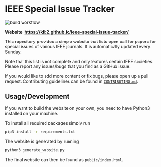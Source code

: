 # IEEE Special Issue Tracker

![build workflow](https://github.com/klb2/ieee-special-issue-tracker/actions/workflows/pages.yml/badge.svg)

**Website: https://klb2.github.io/ieee-special-issue-tracker/**

This repository provides a simple website that lists open call for papers for
special issues of various IEEE journals.
It is automatically updated every Sunday.

Note that this list is not complete and only features certain IEEE societies.
Please report any issues/bugs that you find as a GitHub issue.

If you would like to add more content or fix bugs, please open up a pull
request.
Contributing guidelines can be found in [`CONTRIBUTING.md`](CONTRIBUTING.md).


## Usage/Development
If you want to build the website on your own, you need to have Python3
installed on your machine.

To install all required packages simply run
```bash
pip3 install -r requirements.txt
```

The website is generated by running
```bash
python3 generate_website.py
```

The final website can then be found as `public/index.html`.
